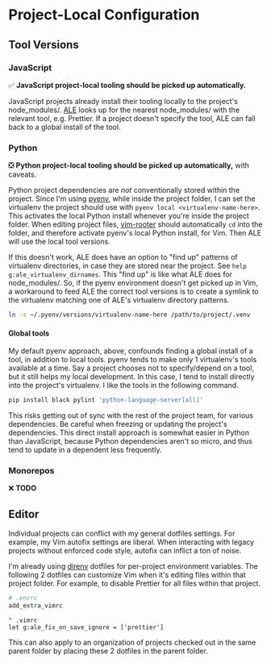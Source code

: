 # Project-Local Configuration

## Tool Versions

### JavaScript

✅ **JavaScript project-local tooling should be picked up automatically.**

JavaScript projects already install their tooling locally to the project's
node_modules/. [ALE](https://github.com/dense-analysis/ale) looks up for the
nearest node_modules/ with the relevant tool, e.g. Prettier. If a project
doesn't specify the tool, ALE can fall back to a global install of the tool.

### Python

❎ **Python project-local tooling should be picked up automatically,** with
caveats.

Python project dependencies are _not_ conventionally stored within the project.
Since I'm using [pyenv](https://github.com/pyenv/pyenv), while inside the
project folder, I can set the virtualenv the project should use with
`pyenv local <virtualenv-name-here>`. This activates the local Python install
whenever you're inside the project folder. When editing project files,
[vim-rooter](https://github.com/airblade/vim-rooter) should automatically `cd`
into the folder, and therefore activate pyenv's local Python install, for Vim.
Then ALE will use the local tool versions.

If this doesn't work, ALE does have an option to "find up" patterns of
virtualenv directories, in case they are stored near the project. See
`help g:ale_virtualenv_dirnames`. This "find up" is like what ALE does for
node_modules/. So, if the pyenv environment doesn't get picked up in Vim, a
workaround to feed ALE the correct tool versions is to create a symlink to the
virtualenv matching one of ALE's virtualenv directory patterns.

```sh
ln -s ~/.pyenv/versions/virtualenv-name-here /path/to/project/.venv
```

#### Global tools

My default pyenv approach, above, confounds finding a global install of a tool,
in addition to local tools. pyenv tends to make only 1 virtualenv's tools
available at a time. Say a project chooses not to specify/depend on a tool, but
it still helps my local development. In this case, I tend to install directly
into the project's virtualenv. I like the tools in the following command.

```sh
pip install black pylint 'python-language-server[all]'
```

This risks getting out of sync with the rest of the project team, for various
dependencies. Be careful when freezing or updating the project's dependencies.
This direct install approach is somewhat easier in Python than JavaScript,
because Python dependencies aren't so micro, and thus tend to update in a
dependent less frequently.

### Monorepos

❌ **TODO**

## Editor

Individual projects can conflict with my general dotfiles settings. For example,
my Vim autofix settings are liberal. When interacting with legacy projects
without enforced code style, autofix can inflict a ton of noise.

I'm already using [direnv](https://direnv.net/) dotfiles for per-project
environment variables. The following 2 dotfiles can customize Vim when it's
editing files within that project folder. For example, to disable Prettier for
all files within that project.

```sh
# .envrc
add_extra_vimrc
```

```vim
" .vimrc
let g:ale_fix_on_save_ignore = ['prettier']
```

This can also apply to an organization of projects checked out in the same
parent folder by placing these 2 dotfiles in the parent folder.
